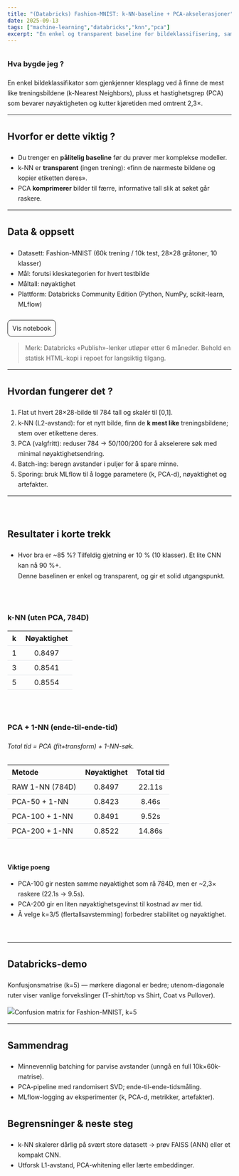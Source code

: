 ```yaml
---
title: "(Databricks) Fashion-MNIST: k-NN-baseline + PCA-akselerasjoner"
date: 2025-09-13
tags: ["machine-learning","databricks","knn","pca"]
excerpt: "En enkel og transparent baseline for bildeklassifisering, samt en praktisk studie av hastighet vs. nøyaktighet."
---
```


<style>
/* Scoped to this page */
.proj { line-height: 1.65; }
.proj h2, .proj h3 { margin-top: 2rem; }
.proj .spacer { height: 10px; }
.proj .table-wrap { overflow-x: auto; }
.proj .table-wrap table { min-width: 520px; border-collapse: collapse; }
.proj table th, .proj table td { padding: 6px 10px; border-bottom: 1px solid #e5e7eb; text-align: left; }
.proj .btn { display:inline-block; padding:6px 10px; border:1px solid currentColor; border-radius:8px; text-decoration:none; }
.proj .btn:hover { background: rgba(0,0,0,0.05); }
</style>

<div class="proj">

### Hva bygde jeg ?
En enkel bildeklassifikator som gjenkjenner klesplagg ved å finne de mest like treningsbildene (k-Nearest Neighbors), pluss et hastighetsgrep (PCA) som bevarer nøyaktigheten og kutter kjøretiden med omtrent 2,3×.

---

## Hvorfor er dette viktig ?
- Du trenger en **pålitelig baseline** før du prøver mer komplekse modeller.  
- k-NN er **transparent** (ingen trening): «finn de nærmeste bildene og kopier etiketten deres».  
- PCA **komprimerer** bilder til færre, informative tall slik at søket går raskere.

---

## Data & oppsett
- Datasett: Fashion-MNIST (60k trening / 10k test, 28×28 gråtoner, 10 klasser)  
- Mål: forutsi kleskategorien for hvert testbilde  
- Måltall: nøyaktighet  
- Plattform: Databricks Community Edition (Python, NumPy, scikit-learn, MLflow)

<div class="spacer"></div>
<a class="btn" href="https://databricks-prod-cloudfront.cloud.databricks.com/public/4027ec902e239c93eaaa8714f173bcfc/1262134940925609/2502558802654417/3858847372272760/latest.html" target="_blank" rel="noreferrer">Vis notebook</a>

> Merk: Databricks «Publish»-lenker utløper etter 6 måneder. Behold en statisk HTML-kopi i repoet for langsiktig tilgang.

---

## Hvordan fungerer det ?
1) Flat ut hvert 28×28-bilde til 784 tall og skalér til [0,1].  
2) k-NN (L2-avstand): for et nytt bilde, finn de **k mest like** treningsbildene; stem over etikettene deres.  
3) PCA (valgfritt): reduser 784 → 50/100/200 for å akselerere søk med minimal nøyaktighetsendring.  
4) Batch-ing: beregn avstander i puljer for å spare minne.  
5) Sporing: bruk MLflow til å logge parametere (k, PCA-d), nøyaktighet og artefakter.

---
<br />

## Resultater i korte trekk
- Hvor bra er ~85 %? Tilfeldig gjetning er 10 % (10 klasser). Et lite CNN kan nå 90 %+.  
  Denne baselinen er enkel og transparent, og gir et solid utgangspunkt.

<br />

### k-NN (uten PCA, 784D)

| k | Nøyaktighet |
|:-:|:-----------:|
| 1 | 0.8497      |
| 3 | 0.8541      |
| 5 | 0.8554      |

<br />

### PCA + 1-NN (ende-til-ende-tid)  
*Total tid = PCA (fit+transform) + 1-NN-søk.*

<div class="table-wrap">

| Metode             | Nøyaktighet | Total tid |
|--------------------|:-----------:|:---------:|
| RAW 1-NN (784D)    | 0.8497      | 22.11s    |
| PCA-50 + 1-NN      | 0.8423      | 8.46s     |
| PCA-100 + 1-NN     | 0.8491      | 9.52s     |
| PCA-200 + 1-NN     | 0.8522      | 14.86s    |

</div>

<br />

**Viktige poeng**
- PCA-100 gir nesten samme nøyaktighet som rå 784D, men er ~2,3× raskere (22.1s → 9.5s).  
- PCA-200 gir en liten nøyaktighetsgevinst til kostnad av mer tid.  
- Å velge k=3/5 (flertallsavstemming) forbedrer stabilitet og nøyaktighet.

<br />

---

## Databricks-demo
Konfusjonsmatrise (k=5) — mørkere diagonal er bedre; utenom-diagonale ruter viser vanlige forvekslinger (T-shirt/top vs Shirt, Coat vs Pullover).

![Confusion matrix for Fashion-MNIST, k=5](/images/projects/project3/1.png)

---

## Sammendrag
- Minnevennlig batching for parvise avstander (unngå en full 10k×60k-matrise).  
- PCA-pipeline med randomisert SVD; ende-til-ende-tidsmåling.  
- MLflow-logging av eksperimenter (k, PCA-d, metrikker, artefakter).

## Begrensninger & neste steg
- k-NN skalerer dårlig på svært store datasett → prøv FAISS (ANN) eller et kompakt CNN.  
- Utforsk L1-avstand, PCA-whitening eller lærte embeddinger.

</div>
